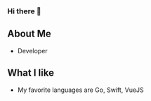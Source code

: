 ### Hi there 👋 

## About Me
- Developer 

## What I like
- My favorite languages are Go, Swift, VueJS
